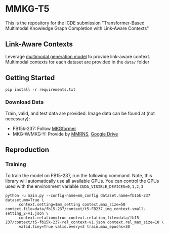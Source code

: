# MMKG-T5

This is the repository for the ICDE submission "Transformer-Based Multimodal Knowledge Graph Completion with Link-Aware Contexts"

## Link-Aware Contexts

Leverage [multimodal generation model](https://huggingface.co/BleachNick/MMICL-Instructblip-T5-xxl) to provide link-aware context.
Multimodal contexts for each dataset are provided in the `data/` folder


## Getting Started

```
pip install -r requirements.txt
```

### Download Data
Train, valid, and test data are provided. 
Image data can be found at (not necessary): 
 - FB15k-237: Follow [MKGformer](https://github.com/zjunlp/MKGformer)
 - MKG-W/MKG-Y: Provide by [MMRNS](https://github.com/quqxui/MMRNS), [Google Drive](https://drive.google.com/drive/folders/1sFC-P9RKnikqNXjmLcj0IX7x5zvRs-Yj?usp=drive_link)


## Reproduction
### Training

To train the model on FB15-237, run the following command.
Note, this library will automatically use all available GPUs.
You can control the GPUs used with the environment variable `CUDA_VISIBLE_DEVICES=0,1,2,3`

```
python -u main.py --config-name=mm_config dataset.name=fb15k-237 dataset.mm=True \
      context.setting=$mm_setting context.max_size=50 context.file=data/fb15-237/context/t5-FB237_img_context-small-setting_2-v1.json \
      context.relation=true context.relation_file=data/fb15-237/context/t5-fb15k-237-rel_context-v1.json context.rel_max_size=10 \
      valid.tiny=True valid.every=2 train.max_epochs=30
```





